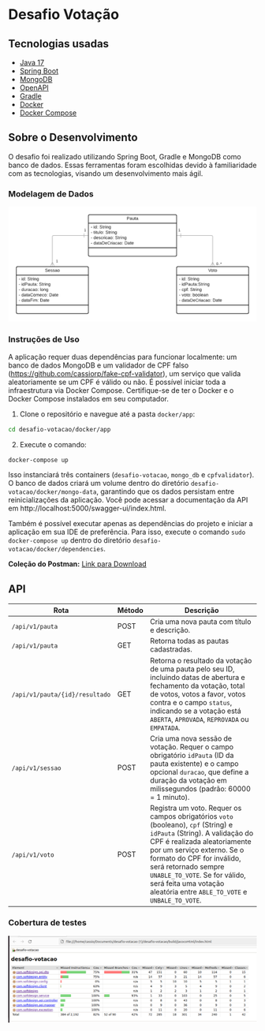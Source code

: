 # Desafio Votação

## Tecnologias usadas

- [Java 17](https://www.oracle.com/java/technologies/javase/jdk17-archive-downloads.html)
- [Spring Boot](https://spring.io/projects/spring-boot)
- [MongoDB](https://www.mongodb.com)
- [OpenAPI](https://swagger.io/specification/)
- [Gradle](https://gradle.org/)
- [Docker](https://www.docker.com/)
- [Docker Compose](https://docs.docker.com/reference/cli/docker/compose/)

## Sobre o Desenvolvimento

O desafio foi realizado utilizando Spring Boot, Gradle e MongoDB como banco de dados. Essas ferramentas foram escolhidas devido à familiaridade com as tecnologias, visando um desenvolvimento mais ágil.

### Modelagem de Dados

![Modelagem de Dados](modelagem.png)

### Instruções de Uso

A aplicação requer duas dependências para funcionar localmente: um banco de dados MongoDB e um validador de CPF falso (https://github.com/cassiorp/fake-cpf-validator), um serviço que valida aleatoriamente se um CPF é válido ou não. É possível iniciar toda a infraestrutura via Docker Compose. Certifique-se de ter o Docker e o Docker Compose instalados em seu computador.

1. Clone o repositório e navegue até a pasta `docker/app`:
```bash
cd desafio-votacao/docker/app
```

2. Execute o comando:
```bash
docker-compose up
```

Isso instanciará três containers (`desafio-votacao`, `mongo_db` e `cpfvalidator`). O banco de dados criará um volume dentro do diretório `desafio-votacao/docker/mongo-data`, garantindo que os dados persistam entre reinicializações da aplicação. Você pode acessar a documentação da API em http://localhost:5000/swagger-ui/index.html.

Também é possível executar apenas as dependências do projeto e iniciar a aplicação em sua IDE de preferência. Para isso, execute o comando `sudo docker-compose up` dentro do diretório `desafio-votacao/docker/dependencies`.

**Coleção do Postman:** [Link para Download](https://drive.google.com/file/d/1EEcqzN9X0l0DXuLMzuWPrSYPUsfok8Tf/view?usp=sharing)

## API

| Rota                           | Método | Descrição                                                                                                                                                                                                                                                                                                                                        |
|--------------------------------|--------|--------------------------------------------------------------------------------------------------------------------------------------------------------------------------------------------------------------------------------------------------------------------------------------------------------------------------------------------------|
| `/api/v1/pauta`                | POST   | Cria uma nova pauta com título e descrição.                                                                                                                                                                                                                                                                                                      |
| `/api/v1/pauta`                | GET    | Retorna todas as pautas cadastradas.                                                                                                                                                                                                                                                                                                             |
| `/api/v1/pauta/{id}/resultado` | GET    | Retorna o resultado da votação de uma pauta pelo seu ID, incluindo datas de abertura e fechamento da votação, total de votos, votos a favor, votos contra e o campo `status`, indicando se a votação está `ABERTA`, `APROVADA`, `REPROVADA` ou `EMPATADA`.                                                                                       |
| `/api/v1/sessao`               | POST   | Cria uma nova sessão de votação. Requer o campo obrigatório `idPauta` (ID da pauta existente) e o campo opcional `duracao`, que define a duração da votação em milissegundos (padrão: 60000 = 1 minuto).                                                                                                                                         |
| `/api/v1/voto`                 | POST   | Registra um voto. Requer os campos obrigatórios `voto` (booleano), `cpf` (String) e `idPauta` (String). A validação do CPF é realizada aleatoriamente por um serviço externo. Se o formato do CPF for inválido, será retornado sempre `UNABLE_TO_VOTE`. Se for válido, será feita uma votação aleatória entre `ABLE_TO_VOTE` e `UNBALE_TO_VOTE`. |

### Cobertura de testes
![Cobertura de Testes Unitarios](coberturaDeTestes.png)